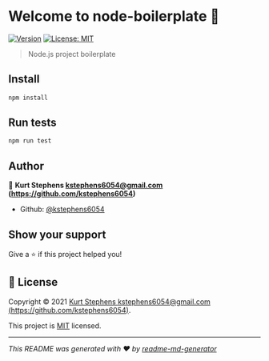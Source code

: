 # Welcome to node-boilerplate 👋
[![Version](https://img.shields.io/npm/v/node-boilerplate.svg)](https://www.npmjs.com/package/node-boilerplate)
[![License: MIT](https://img.shields.io/badge/License-MIT-yellow.svg)](https://opensource.org/licenses/MIT)

> Node.js project boilerplate

## Install

```sh
npm install
```

## Run tests

```sh
npm run test
```

## Author

👤 **Kurt Stephens <kstephens6054@gmail.com> (https://github.com/kstephens6054)**

* Github: [@kstephens6054](https://github.com/kstephens6054)

## Show your support

Give a ⭐️ if this project helped you!


## 📝 License

Copyright © 2021 [Kurt Stephens <kstephens6054@gmail.com> (https://github.com/kstephens6054)](https://github.com/kstephens6054).

This project is [MIT](https://opensource.org/licenses/MIT) licensed.

***
_This README was generated with ❤️ by [readme-md-generator](https://github.com/kefranabg/readme-md-generator)_